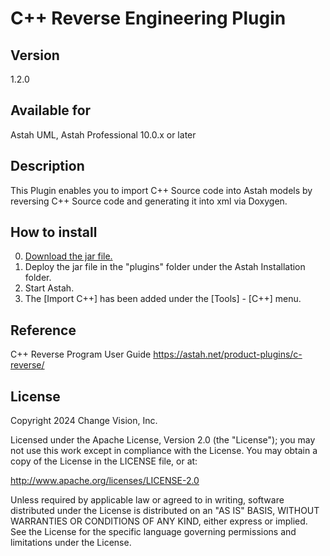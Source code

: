 C++ Reverse Engineering Plugin
=============================

Version
------------
1.2.0

Available for
------------
Astah UML, Astah Professional 10.0.x or later

Description
------------
This Plugin enables you to import C++ Source code into Astah models by
reversing C++ Source code and generating it into xml via Doxygen.

How to install
------------
0. [Download the jar file.](https://astah.change-vision.com/plugins/cplusreverse/1.2.0.html)
1. Deploy the jar file in the "plugins" folder under the Astah Installation folder.
2. Start Astah.
3. The [Import C++] has been added under the [Tools] - [C++] menu.

Reference
------------
C++ Reverse Program User Guide
https://astah.net/product-plugins/c-reverse/


License
------------
Copyright 2024 Change Vision, Inc.

Licensed under the Apache License, Version 2.0 (the "License");
you may not use this work except in compliance with the License.
You may obtain a copy of the License in the LICENSE file, or at:

   <http://www.apache.org/licenses/LICENSE-2.0>

Unless required by applicable law or agreed to in writing, software
distributed under the License is distributed on an "AS IS" BASIS,
WITHOUT WARRANTIES OR CONDITIONS OF ANY KIND, either express or implied.
See the License for the specific language governing permissions and
limitations under the License.

